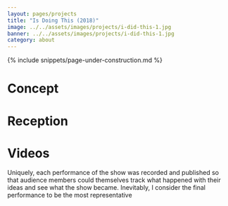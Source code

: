 ```yaml
---
layout: pages/projects
title: "Is Doing This (2018)"
image: ../../assets/images/projects/i-did-this-1.jpg
banner: ../../assets/images/projects/i-did-this-1.jpg
category: about
---
```

{% include snippets/page-under-construction.md %}

# Concept

# Reception

# Videos
Uniquely, each performance of the show was recorded and published so that audience members could themselves track what happened with their ideas and see what the show became. Inevitably, I consider the final performance to be the most representative 